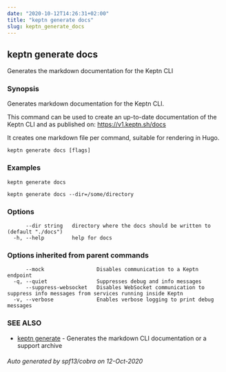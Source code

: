 ```yaml
---
date: "2020-10-12T14:26:31+02:00"
title: "keptn generate docs"
slug: keptn_generate_docs
---
```

## keptn generate docs

Generates the markdown documentation for the Keptn CLI

### Synopsis

Generates markdown documentation for the Keptn CLI.

This command can be used to create an up-to-date documentation of the Keptn CLI and as published on: https://v1.keptn.sh/docs

It creates one markdown file per command, suitable for rendering in Hugo.


```
keptn generate docs [flags]
```

### Examples

```
keptn generate docs

keptn generate docs --dir=/some/directory
```

### Options

```
      --dir string   directory where the docs should be written to (default "./docs")
  -h, --help         help for docs
```

### Options inherited from parent commands

```
      --mock                 Disables communication to a Keptn endpoint
  -q, --quiet                Suppresses debug and info messages
      --suppress-websocket   Disables WebSocket communication to suppress info messages from services running inside Keptn
  -v, --verbose              Enables verbose logging to print debug messages
```

### SEE ALSO

* [keptn generate](../keptn_generate/)	 - Generates the markdown CLI documentation or a support archive

###### Auto generated by spf13/cobra on 12-Oct-2020
